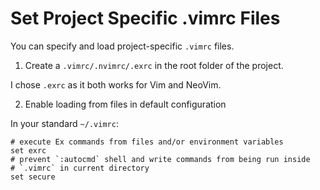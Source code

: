 # Set Project Specific .vimrc Files

You can specify and load project-specific `.vimrc` files.

1. Create a `.vimrc/.nvimrc/.exrc` in the root folder of the project.

I chose `.exrc` as it both works for Vim and NeoVim.

2. Enable loading from files in default configuration

In your standard `~/.vimrc`:

```
# execute Ex commands from files and/or environment variables
set exrc
# prevent `:autocmd` shell and write commands from being run inside
# `.vimrc` in current directory
set secure
```

